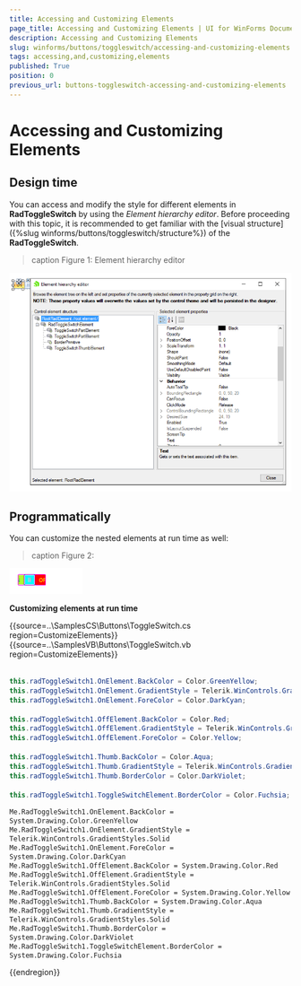```yaml
---
title: Accessing and Customizing Elements
page_title: Accessing and Customizing Elements | UI for WinForms Documentation
description: Accessing and Customizing Elements
slug: winforms/buttons/toggleswitch/accessing-and-customizing-elements
tags: accessing,and,customizing,elements
published: True
position: 0
previous_url: buttons-toggleswitch-accessing-and-customizing-elements
---
```


# Accessing and Customizing Elements

## Design time

You can access and modify the style for different elements in __RadToggleSwitch__ by using the *Element hierarchy editor*. Before proceeding with this topic, it is recommended to get familiar with the [visual structure]({%slug winforms/buttons/toggleswitch/structure%}) of the __RadToggleSwitch__.
        
>caption Figure 1: Element hierarchy editor

![buttons-toggleswitch-accessing-and-customizing-elements 001](images/buttons-toggleswitch-accessing-and-customizing-elements001.png)

## Programmatically

You can customize the nested elements at run time as well:
>caption Figure 2:

![buttons-toggleswitch-accessing-and-customizing-elements 002](images/buttons-toggleswitch-accessing-and-customizing-elements002.gif)

__Customizing elements at run time__



{{source=..\SamplesCS\Buttons\ToggleSwitch.cs region=CustomizeElements}} 
{{source=..\SamplesVB\Buttons\ToggleSwitch.vb region=CustomizeElements}} 

````C#
            
this.radToggleSwitch1.OnElement.BackColor = Color.GreenYellow;
this.radToggleSwitch1.OnElement.GradientStyle = Telerik.WinControls.GradientStyles.Solid;
this.radToggleSwitch1.OnElement.ForeColor = Color.DarkCyan;
            
this.radToggleSwitch1.OffElement.BackColor = Color.Red;
this.radToggleSwitch1.OffElement.GradientStyle = Telerik.WinControls.GradientStyles.Solid;
this.radToggleSwitch1.OffElement.ForeColor = Color.Yellow;
            
this.radToggleSwitch1.Thumb.BackColor = Color.Aqua;
this.radToggleSwitch1.Thumb.GradientStyle = Telerik.WinControls.GradientStyles.Solid;
this.radToggleSwitch1.Thumb.BorderColor = Color.DarkViolet;
            
this.radToggleSwitch1.ToggleSwitchElement.BorderColor = Color.Fuchsia;

````
````VB.NET
Me.RadToggleSwitch1.OnElement.BackColor = System.Drawing.Color.GreenYellow
Me.RadToggleSwitch1.OnElement.GradientStyle = Telerik.WinControls.GradientStyles.Solid
Me.RadToggleSwitch1.OnElement.ForeColor = System.Drawing.Color.DarkCyan
Me.RadToggleSwitch1.OffElement.BackColor = System.Drawing.Color.Red
Me.RadToggleSwitch1.OffElement.GradientStyle = Telerik.WinControls.GradientStyles.Solid
Me.RadToggleSwitch1.OffElement.ForeColor = System.Drawing.Color.Yellow
Me.RadToggleSwitch1.Thumb.BackColor = System.Drawing.Color.Aqua
Me.RadToggleSwitch1.Thumb.GradientStyle = Telerik.WinControls.GradientStyles.Solid
Me.RadToggleSwitch1.Thumb.BorderColor = System.Drawing.Color.DarkViolet
Me.RadToggleSwitch1.ToggleSwitchElement.BorderColor = System.Drawing.Color.Fuchsia

````

{{endregion}} 



